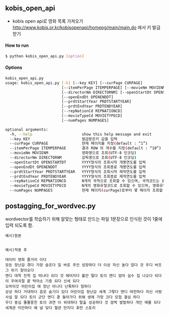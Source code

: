 ## kobis_open_api
- kobis open api로 영화 목록 가져오기
http://www.kobis.or.kr/kobisopenapi/homepg/main/main.do 에서 키 발급받기

#### How to run
```bash
$ python kobis_open_api.py [option]
```

#### Options
```bash
kobis_open_api.py
usage: kobis_open_api.py [-h] [--key KEY] [--curPage CURPAGE]
                         [--itemPerPage ITEMPERPAGE] [--movieNm MOVIENM]
                         [--directorNm DIRECTORNM] [--openStartDt OPENSTARTDT]
                         [--openEndDt OPENENDDT]
                         [--prdtStartYear PRDTSTARTYEAR]
                         [--prdtEndYear PRDTENDYEAR]
                         [--repNationCd REPNATIONCD]
                         [--movieTypeCd MOVIETYPECD]
                         [--numPages NUMPAGES]

optional arguments:
  -h, --help                      show this help message and exit
  --key KEY                       발급받은키 값을 입력
  --curPage CURPAGE               현재 페이지를 지정(default : “1”)
  --itemPerPage ITEMPERPAGE       결과 ROW 의 개수를 지정(default : “10”)
  --movieNm MOVIENM               영화명으로 조회(UTF-8 인코딩)
  --directorNm DIRECTORNM         감독명으로 조회(UTF-8 인코딩)
  --openStartDt OPENSTARTDT       YYYY형식의 조회시작 개봉연도를 입력
  --openEndDt OPENENDDT           YYYY형식의 조회종료 개봉연도를 입력
  --prdtStartYear PRDTSTARTYEAR   YYYY형식의 조회시작 제작연도를 입력
  --prdtEndYear PRDTENDYEAR       YYYY형식의 조회종료 제작연도를 입력
  --repNationCd REPNATIONCD       N개의 국적으로 조회할 수 있으며, 국적코드는 공통코드 조회 서비스에서 “2204” 로서 조회된 국적코드(default : 전체)
  --movieTypeCd MOVIETYPECD       N개의 영화유형코드로 조회할 수 있으며, 영화유형코드는 공통코드 조회 서비스에서 “2201”로서 조회된 영화유형코드(default: 전체)
  --numPages NUMPAGES             현재 페이지(curPage)로부터 몇 페이지 조회할 것인지(default="1")  
```
## postagging_for_wordvec.py
wordvector를 학습하기 위해 알맞는 형태로 만드는 파일
1문장으로 인식된 것이 1줄에 입력 되도록 함.

`예시)원본`
```'첫번째 문장입니다. 데이터는 영화 줄거리입니다. 모든 장난감들이 겪는 가장 슬픈일은 바로 주인이 성장해 더이상 자신들과 놀아주지 않는 것. 우디와 버즈에게도 그 위기가 찾아온다. 앤디가 대학에 진학, 집을 떠나게 된 것. 헤어짐의 불안에 떨던 토이들은 앤디 엄마의 실수로 집을 나오게 된 이들은 우여곡절 끝에 탁아소에 기증되는 신세가 된다! 그런데 오마이갓, 어린이집 애들 장난이 아니게 난폭하고 험하다. 그리고 상상도 못했던 거대한 음모까지 숨겨져 있는 어린이집 장난감의 세계. 그러다 앤디가 여전히 자신들을 사랑한다는 사실을 알게 된 토이 군단은 앤디 곁으로 돌아가기 위해 생애 가장 큰 모험을 결심한다. 우디를 중심으로 똘똘뭉친 토이들 과연 이들의 위대한 탈출은 성공할 것인가! 깜찍발랄하지만 개인에 매몰된 세계관이라니! 미안해, 왜 널 잊었을까. 혈관이 만져지는 ‘휴먼 스토리’! '
```
`예시)적용 후`
```첫 문장 이다 
데이터 영화 줄거리 이다 
모든 장난감 겪다 가장 슬프다 일 바로 주인 성장하다 더 이상 자신 놀다 않다 것 우디 버즈 그 위기 찾아오다 
앤디 대학 진학 집 떠나다 되다 것 헤어지다 불안 떨다 토이 앤디 엄마 실수 집 나오다 되다 이 우여곡절 끝 탁아소 기증 되다 신세 되다 
오마이갓 어린이집 애 장난 아니다 난폭하다 험하다 
상상 하다 거대하다 음모 숨기다 있다 어린이집 장난감 세계 그렇다 앤디 여전하다 자신 사랑 사실 알 되다 토이 군단 앤디 곁 돌아가다 위해 생애 가장 크다 모험 결심 하다 
우디 중심 똘똘뭉친 토이 과연 이 위대하다 탈출 성공하다 것 깜찍 발랄하다 개인 매몰 되다 세계관 미안하다 왜 널 잊다 혈관 만지다 휴먼 스토리
```
